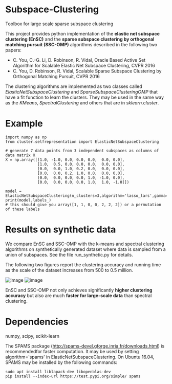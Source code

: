 # Subspace-Clustering
Toolbox for large scale sparse subspace clustering

This project provides python implementation of the **elastic net subspace clustering (EnSC)** and the **sparse subspace clustering by orthogonal matching pursuit (SSC-OMP)** algorithms described in the following two papers:

- C. You, C.-G. Li, D. Robinson, R. Vidal, Oracle Based Active Set Algorithm for Scalable Elastic Net Subspace Clustering, CVPR 2016
- C. You, D. Robinson, R. Vidal, Scalable Sparse Subspace Clustering by Orthogonal Matching Pursuit, CVPR 2016

The clustering algorithms are implemented as two classes called _ElasticNetSubspaceClustering_ and _SparseSubspaceClusteringOMP_ that have a fit function to learn the clusters. They may be used in the same way as the _KMeans_, _SpectralClustering_ and others that are in _sklearn.cluster_.

# Example
```
import numpy as np
from cluster.selfrepresentation import ElasticNetSubspaceClustering

# generate 7 data points from 3 independent subspaces as columns of data matrix X
X = np.array([[1.0, -1.0, 0.0, 0.0, 0.0,  0.0, 0.0],
              [1.0,  0.5, 0.0, 0.0, 0.0,  0.0, 0.0],
              [0.0,  0.0, 1.0, 0.2, 0.0,  0.0, 0.0],
              [0.0,  0.0, 0.2, 1.0, 0.0,  0.0, 0.0],
              [0.0,  0.0, 0.0, 0.0, 1.0, -1.0, 0.0],
              [0.0,  0.0, 0.0, 0.0, 1.0,  1.0, -1.0]])

model = ElasticNetSubspaceClustering(n_clusters=3,algorithm='lasso_lars',gamma=50).fit(X.T)
print(model.labels_)
# this should give you array([1, 1, 0, 0, 2, 2, 2]) or a permutation of these labels
```

# Results on synthetic data
We compare EnSC and SSC-OMP with the k-means and spectral clustering algorithms on synthetically generated dataset where data is sampled from a union of subspaces. See the file run_synthetic.py for details. 

The following two figures report the clustering accuracy and running time as the scale of the dataset increases from 500 to 0.5 million.

![image](https://github.com/ChongYou/subspace-clustering/blob/master/figs/synthetic_acc.png)    ![image](https://github.com/ChongYou/subspace-clustering/blob/master/figs/synthetic_time.png)

EnSC and SSC-OMP not only achieves significantly **higher clustering accuracy** but also are much **faster for large-scale data** than spectral clustering. 

# Dependencies
numpy, scipy, scikit-learn

The SPAMS package (http://spams-devel.gforge.inria.fr/downloads.html) is recommendedfor faster computation. It may be used by setting algorithm='spams' in ElasticNetSubspaceClustering. On Ubuntu 16.04, SPAMS may be installed by the following commands:
```
sudo apt install liblapack-dev libopenblas-dev
pip install --index-url https://test.pypi.org/simple/ spams
```
